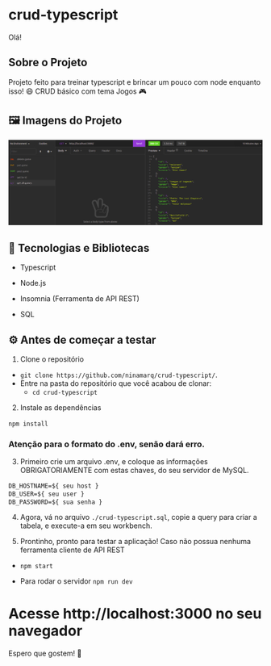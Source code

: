 # crud-typescript

Olá!

<!-- Sobre o Projeto -->
## Sobre o Projeto
Projeto feito para treinar typescript e brincar um pouco com node enquanto isso! 😄
CRUD básico com tema Jogos 🎮

## 🖼️ Imagens do Projeto
<div align="center">
  <img src="./assets/telaInsomnia.png">
</div>

## 🧰 Tecnologias e Bibliotecas

* Typescript

* Node.js

* Insomnia (Ferramenta de API REST)

* SQL

## ⚙️ Antes de começar a testar

1. Clone o repositório

- `git clone https://github.com/ninamarq/crud-typescript/`.
- Entre na pasta do repositório que você acabou de clonar:
  - `cd crud-typescript`

2. Instale as dependências

`npm install`

### Atenção para o formato do .env, senão dará erro.
3. Primeiro crie um arquivo .env, e coloque as informações OBRIGATORIAMENTE com estas chaves, do seu servidor de MySQL.

```
DB_HOSTNAME=${ seu host }
DB_USER=${ seu user }
DB_PASSWORD=${ sua senha }
```

4. Agora, vá no arquivo `./crud-typescript.sql`, copie a query para criar a tabela, e execute-a em seu workbench.

5. Prontinho, pronto para testar a aplicação!
Caso não possua nenhuma ferramenta cliente de API REST

- `npm start`

- Para rodar o servidor
`npm run dev`

# Acesse http://localhost:3000 no seu navegador

Espero que gostem! 💙

